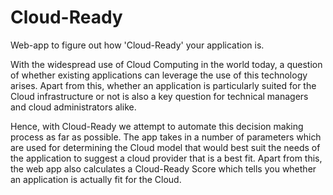 # Cloud-Ready

Web-app to figure out how 'Cloud-Ready' your application is.

With the widespread use of Cloud Computing in the world today, a question of whether existing applications can leverage the use of this technology arises. Apart from this, whether an application is particularly suited for the Cloud infrastructure or not is also a key question for technical managers and cloud administrators alike.

Hence, with Cloud-Ready we attempt to automate this decision making process as far as possible. The app takes in a number of parameters which are used for determining the Cloud model that would best suit the needs of the application to suggest a cloud provider that is a best fit. Apart from this, the web app also calculates a Cloud-Ready Score which tells you whether an application is actually fit for the Cloud.
